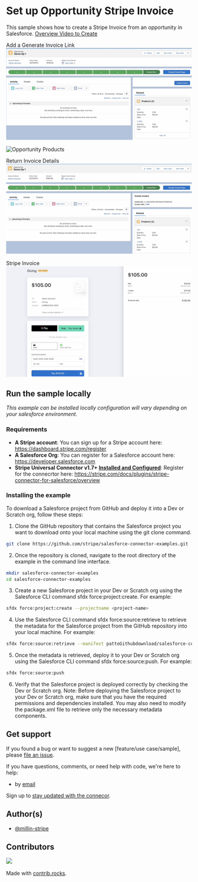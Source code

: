 # Set up Opportunity Stripe Invoice

This sample shows how to create a Stripe Invoice from an opportunity in Salesforce.
[Overview Video to Create](https://drive.google.com/file/d/1PTeeIkWmxrhmB2-bu27PJIU27HTuYA-Z/view?usp=share_link)

Add a Generate Invoice Link
![Invoice](materials/pics/invoice.png)

![Opportunity Products](materials/pics/opportunity.png)

Return Invoice Details
![Invoice Deatils](materials/pics/returninvoice.png)

Stripe Invoice 
![Stripe Invoice](materials/pics/stripeinvoice.png)
## Run the sample locally

_This example can be installed locally
configuration will vary depending on your salesforce environment._

### Requirements

- **A Stripe account**: You can sign up for a Stripe account here: https://dashboard.stripe.com/register
- **A Salesforce Org**: You can register for a Salesforce account here: https://developer.salesforce.com
- **Stripe Universal Connector v1.7+ [Installed and Configured](https://docs.google.com/document/d/1CY_rppxQaN-k9mTfm-Tqy8wnWGfXDWVEFNCBri_SjuQ/edit?usp=share_link)**: Register for the connecrtor here: https://stripe.com/docs/plugins/stripe-connector-for-salesforce/overview

### Installing the example

To download a Salesforce project from GitHub and deploy it into a Dev or Scratch org, follow these steps:

1. Clone the GitHub repository that contains the Salesforce project you want to download onto your local machine using the git clone command. 
```sh
git clone https://github.com/stripe/salesforce-connector-examples.git
```

2. Once the repository is cloned, navigate to the root directory of the example in the command line interface.
```sh
mkdir salesforce-connector-examples
cd salesforce-connector-examples
```

3. Create a new Salesforce project in your Dev or Scratch org using the Salesforce CLI command sfdx force:project:create. 
For example:
```sh
sfdx force:project:create --projectname <project-name>
```
4. Use the Salesforce CLI command sfdx force:source:retrieve to retrieve the metadata for the Salesforce project from the GitHub repository into your local machine. For example:
```sh
sfdx force:source:retrieve --manifest pattoGithubdownload/salesforce-connector-examples/Opportunity-Stripe-Invoice/package.json
```
5. Once the metadata is retrieved, deploy it to your Dev or Scratch org using the Salesforce CLI command sfdx force:source:push. 
For example:
```sh
sfdx force:source:push
```
6. Verify that the Salesforce project is deployed correctly by checking the Dev or Scratch org.
Note: Before deploying the Salesforce project to your Dev or Scratch org, make sure that you have the required permissions and dependencies installed. You may also need to modify the package.xml file to retrieve only the necessary metadata components.


## Get support
If you found a bug or want to suggest a new [feature/use case/sample], please [file an issue](../../issues).

If you have questions, comments, or need help with code, we're here to help:
- by [email](mailto:sfuniversalconnector@stripe.com)

Sign up to [stay updated with the connecor](https://stripe.com/docs/plugins/stripe-connector-for-salesforce/overview).

## Author(s)

- [@millin-stripe](https://github.com/millin-stripe)


## Contributors

<a href="https://github.com/stripe-samples/subscription-use-cases/graphs/contributors">
  <img src="https://contrib.rocks/image?repo=stripe-samples/subscription-use-cases" />
</a>

Made with [contrib.rocks](https://contrib.rocks).
